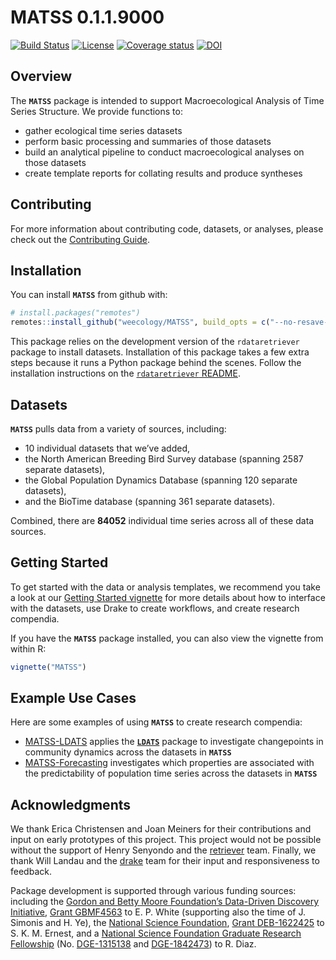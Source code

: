 
<!-- README.md is generated from README.Rmd. Please edit that file -->

# MATSS 0.1.1.9000

<!-- badges: start -->

[![Build
Status](https://travis-ci.org/weecology/MATSS.svg?branch=master)](https://travis-ci.org/weecology/MATSS)
[![License](https://img.shields.io/badge/license-MIT-blue.svg)](https://raw.githubusercontent.com/weecology/MATSS/master/LICENSE)
[![Coverage
status](https://codecov.io/gh/weecology/MATSS/branch/master/graph/badge.svg)](https://codecov.io/github/weecology/MATSS?branch=master)
[![DOI](https://zenodo.org/badge/DOI/10.5281/zenodo.3333008.svg)](https://doi.org/10.5281/zenodo.3333008)
<!-- badges: end -->

## Overview

The **`MATSS`** package is intended to support Macroecological Analysis
of Time Series Structure. We provide functions to:

  - gather ecological time series datasets
  - perform basic processing and summaries of those datasets
  - build an analytical pipeline to conduct macroecological analyses on
    those datasets
  - create template reports for collating results and produce syntheses

## Contributing

For more information about contributing code, datasets, or analyses,
please check out the [Contributing Guide](CONTRIBUTING.md).

## Installation

You can install **`MATSS`** from github with:

``` r
# install.packages("remotes")
remotes::install_github("weecology/MATSS", build_opts = c("--no-resave-data", "--no-manual"))
```

This package relies on the development version of the `rdataretriever`
package to install datasets. Installation of this package takes a few
extra steps because it runs a Python package behind the scenes. Follow
the installation instructions on the [`rdataretriever`
README](https://github.com/ropensci/rdataretriever).

## Datasets

**`MATSS`** pulls data from a variety of sources, including:

  - 10 individual datasets that we’ve added,
  - the North American Breeding Bird Survey database (spanning 2587
    separate datasets),
  - the Global Population Dynamics Database (spanning 120 separate
    datasets),
  - and the BioTime database (spanning 361 separate datasets).

Combined, there are **84052** individual time series across all of these
data sources.

## Getting Started

To get started with the data or analysis templates, we recommend you
take a look at our [Getting Started
vignette](https://weecology.github.io/MATSS/articles/MATSS.html) for
more details about how to interface with the datasets, use Drake to
create workflows, and create research compendia.

If you have the **`MATSS`** package installed, you can also view the
vignette from within R:

``` r
vignette("MATSS")
```

## Example Use Cases

Here are some examples of using **`MATSS`** to create research
compendia:

  - [MATSS-LDATS](https://github.com/weecology/MATSS-LDATS) applies the
    [**`LDATS`**](https://github.com/weecology/LDATS) package to
    investigate changepoints in community dynamics across the datasets
    in **`MATSS`**
  - [MATSS-Forecasting](https://github.com/weecology/MATSS-forecasting)
    investigates which properties are associated with the predictability
    of population time series across the datasets in **`MATSS`**

## Acknowledgments

We thank Erica Christensen and Joan Meiners for their contributions and
input on early prototypes of this project. This project would not be
possible without the support of Henry Senyondo and the
[retriever](https://www.data-retriever.org/) team. Finally, we thank
Will Landau and the [drake](https://ropensci.github.io/drake/) team for
their input and responsiveness to feedback.

Package development is supported through various funding sources:
including the [Gordon and Betty Moore Foundation’s Data-Driven Discovery
Initiative](http://www.moore.org/programs/science/data-driven-discovery),
[Grant GBMF4563](http://www.moore.org/grants/list/GBMF4563) to E. P.
White (supporting also the time of J. Simonis and H. Ye), the [National
Science Foundation](http://nsf.gov/), [Grant
DEB-1622425](https://www.nsf.gov/awardsearch/showAward?AWD_ID=1622425)
to S. K. M. Ernest, and a [National Science Foundation Graduate Research
Fellowship](https://www.nsfgrfp.org/) (No.
[DGE-1315138](https://www.nsf.gov/awardsearch/showAward?AWD_ID=1315138)
and
[DGE-1842473](https://www.nsf.gov/awardsearch/showAward?AWD_ID=1842473))
to R. Diaz.
